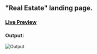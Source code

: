 ## "Real Estate" landing page.
### [Live Preview](https://landing-page-four-html-css.netlify.app/)
### Output:
![Output](./Assets/Output.png)

